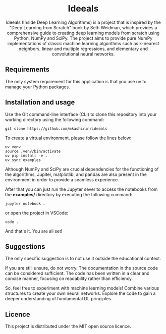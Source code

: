 <h1 align="center">Ideeals</h1>

<p align="center">
Ideeals (Inside Deep Learning Algorithms) is a project that is inspired by the "Deep Learning from
Scratch" book by Seth Weidman, which provides a comprehensive guide to creating deep learning
models from scratch using Python, NumPy and SciPy. The project aims to provide pure NumPy
implementations of classic machine learning algorithms such as k-nearest neighbors, linear and
multiple regressions, and elementary and convolutional neural networks.
</p>

## Requirements

The only system requirement for this application is that you use uv to manage your Python packages.

## Installation and usage

Use the Git command-line interface (CLI) to clone this repository into your working directory using
the following command:
```shell
git clone https://github.com/mkashirin/ideeals
```
To create a virtual environment, please follow the lines below:
```shell
uv venv
source .venv/bin/activate
uv pip install -e .
uv sync examples
```
Although NumPy and SciPy are crucial dependencies for the functioning of the algorithms, Jupiter,
matplotlib, and pandas are also present in the environment in order to provide a seamless
experience.

After that you can just run the Jupyter sever to access the notebooks from the **examples/**
directory by executing the following command:
```shell
jupyter notebook .
```
or open the project in VSCode:
```shell
code .
```
And that's it. You are all set!

## Suggestions

The only specific suggestion is to not use it outside the educational context.

If you are still unsure, do not worry. The documentation in the source code can be considered
sufficient. The code has been written in a clear and concise manner, focusing on readability rather
than efficiency.

So, feel free to experiment with machine learning models! Combine various structures to create your
own neural networks. Explore the code to gain a deeper understanding of fundamental DL principles.

## Licence

This project is distributed under the MIT open source licence.
